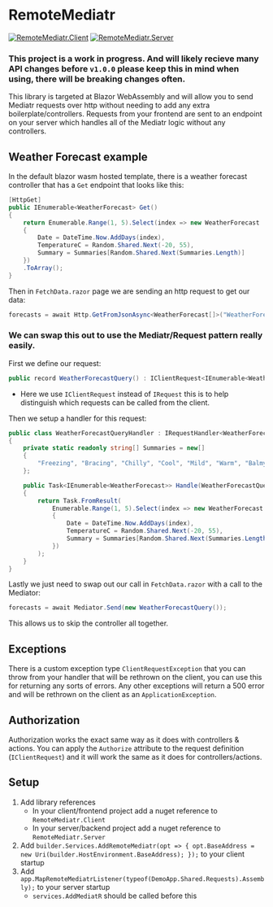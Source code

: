 # RemoteMediatr
[![RemoteMediatr.Client](https://img.shields.io/nuget/v/RemoteMediatr.Client?label=RemoteMediatr.Client)](https://www.nuget.org/packages/RemoteMediatr.Client/)
[![RemoteMediatr.Server](https://img.shields.io/nuget/v/RemoteMediatr.Server?label=RemoteMediatr.Server)](https://www.nuget.org/packages/RemoteMediatr.Server/)


### This project is a work in progress. And will likely recieve many API changes before `v1.0.0` please keep this in mind when using, there will be breaking changes often.

This library is targeted at Blazor WebAssembly and will allow you to send Mediatr requests over http without needing to add any extra boilerplate/controllers.
Requests from your frontend are sent to an endpoint on your server which handles all of the Mediatr logic without any controllers.

## Weather Forecast example
In the default blazor wasm hosted template, there is a weather forecast controller that has a `Get` endpoint that looks like this:
```c#
[HttpGet]
public IEnumerable<WeatherForecast> Get()
{
    return Enumerable.Range(1, 5).Select(index => new WeatherForecast
    {
        Date = DateTime.Now.AddDays(index),
        TemperatureC = Random.Shared.Next(-20, 55),
        Summary = Summaries[Random.Shared.Next(Summaries.Length)]
    })
    .ToArray();
}
```

Then in `FetchData.razor` page we are sending an http request to get our data:
```c#
forecasts = await Http.GetFromJsonAsync<WeatherForecast[]>("WeatherForecast");
```


### We can swap this out to use the Mediatr/Request pattern really easily.
First we define our request:
```c#
public record WeatherForecastQuery() : IClientRequest<IEnumerable<WeatherForecast>>;
```
- Here we use `IClientRequest` instead of `IRequest` this is to help distinguish which requests can be called from the client.

Then we setup a handler for this request:
```c#
public class WeatherForecastQueryHandler : IRequestHandler<WeatherForecastQuery, IEnumerable<WeatherForecast>>
{
    private static readonly string[] Summaries = new[]
    {
        "Freezing", "Bracing", "Chilly", "Cool", "Mild", "Warm", "Balmy", "Hot", "Sweltering", "Scorching"
    };

    public Task<IEnumerable<WeatherForecast>> Handle(WeatherForecastQuery request, CancellationToken cancellationToken)
    {
        return Task.FromResult(
            Enumerable.Range(1, 5).Select(index => new WeatherForecast
            {
                Date = DateTime.Now.AddDays(index),
                TemperatureC = Random.Shared.Next(-20, 55),
                Summary = Summaries[Random.Shared.Next(Summaries.Length)]
            })
        );
    }
}
```

Lastly we just need to swap out our call in `FetchData.razor` with a call to the Mediator:
```c#
forecasts = await Mediator.Send(new WeatherForecastQuery());
```

This allows us to skip the controller all together.

## Exceptions
There is a custom exception type `ClientRequestException` that you can throw from your handler that will be rethrown on the client, you can use this for returning any sorts of errors.
Any other exceptions will return a 500 error and will be rethrown on the client as an `ApplicationException`.

## Authorization
Authorization works the exact same way as it does with controllers & actions.
You can apply the `Authorize` attribute to the request definition (`IClientRequest`) and it will work the same as it does for controllers/actions.

## Setup
1. Add library references
    - In your client/frontend project add a nuget reference to `RemoteMediatr.Client`
    - In your server/backend project add a nuget reference to `RemoteMediatr.Server`
2. Add `builder.Services.AddRemoteMediatr(opt => { opt.BaseAddress = new Uri(builder.HostEnvironment.BaseAddress); });` to your client startup
3. Add `app.MapRemoteMediatrListener(typeof(DemoApp.Shared.Requests).Assembly);` to your server startup
    - `services.AddMediatR` should be called before this
